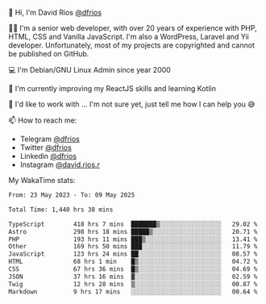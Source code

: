 👋 Hi, I'm David Rios [@dfrios](https://github.com/dfrios)

👨‍💻 I'm a senior web developer, with over 20 years of experience with PHP, HTML, CSS and Vanilla JavaScript. I'm also a WordPress, Laravel and Yii developer. Unfortunately, most of my projects are copyrighted and cannot be published on GitHub.

💻 I'm Debian/GNU Linux Admin since year 2000

🌱 I'm currently improving my ReactJS skills and learning Kotlin

💞️ I'd like to work with ... I'm not sure yet, just tell me how I can help you 😅


📫 How to reach me:
* Telegram [@dfrios](https://t.me/dfrios)
* Twitter [@dfrios](https://twitter.com/dfrios)
* Linkedin [@dfrios](https://linkedin.com/in/dfrios)
* Instagram [@david.rios.r](https://instagram.com/david.rios.r)



My WakaTime stats:
<!--START_SECTION:waka-->

```txt
From: 23 May 2023 - To: 09 May 2025

Total Time: 1,440 hrs 38 mins

TypeScript        418 hrs 7 mins  ███████▒░░░░░░░░░░░░░░░░░   29.02 %
Astro             298 hrs 18 mins █████▒░░░░░░░░░░░░░░░░░░░   20.71 %
PHP               193 hrs 11 mins ███▒░░░░░░░░░░░░░░░░░░░░░   13.41 %
Other             169 hrs 50 mins ███░░░░░░░░░░░░░░░░░░░░░░   11.79 %
JavaScript        123 hrs 24 mins ██░░░░░░░░░░░░░░░░░░░░░░░   08.57 %
HTML              68 hrs 1 min    █▒░░░░░░░░░░░░░░░░░░░░░░░   04.72 %
CSS               67 hrs 36 mins  █▒░░░░░░░░░░░░░░░░░░░░░░░   04.69 %
JSON              37 hrs 16 mins  ▓░░░░░░░░░░░░░░░░░░░░░░░░   02.59 %
Twig              12 hrs 28 mins  ▒░░░░░░░░░░░░░░░░░░░░░░░░   00.87 %
Markdown          9 hrs 17 mins   ░░░░░░░░░░░░░░░░░░░░░░░░░   00.64 %
```

<!--END_SECTION:waka-->

